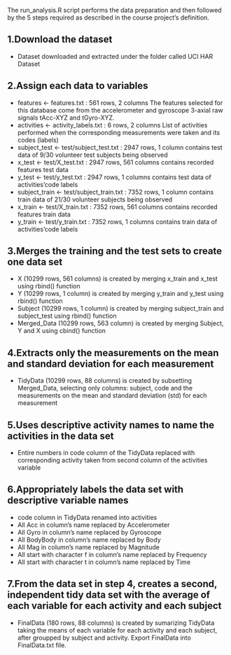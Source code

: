 
The run_analysis.R script performs the data preparation and then followed by the 5 steps required as described in the course project’s definition.

## 1.Download the dataset
* Dataset downloaded and extracted under the folder called UCI HAR Dataset

## 2.Assign each data to variables
* features <- features.txt : 561 rows, 2 columns
The features selected for this database come from the accelerometer and gyroscope 3-axial raw signals tAcc-XYZ and tGyro-XYZ.
* activities <- activity_labels.txt : 6 rows, 2 columns
List of activities performed when the corresponding measurements were taken and its codes (labels)
* subject_test <- test/subject_test.txt : 2947 rows, 1 column
contains test data of 9/30 volunteer test subjects being observed
* x_test <- test/X_test.txt : 2947 rows, 561 columns
contains recorded features test data
* y_test <- test/y_test.txt : 2947 rows, 1 columns
contains test data of activities’code labels
* subject_train <- test/subject_train.txt : 7352 rows, 1 column
contains train data of 21/30 volunteer subjects being observed
* x_train <- test/X_train.txt : 7352 rows, 561 columns
contains recorded features train data
* y_train <- test/y_train.txt : 7352 rows, 1 columns
contains train data of activities’code labels

## 3.Merges the training and the test sets to create one data set
* X (10299 rows, 561 columns) is created by merging x_train and x_test using rbind() function
* Y (10299 rows, 1 column) is created by merging y_train and y_test using rbind() function
* Subject (10299 rows, 1 column) is created by merging subject_train and subject_test using rbind() function
* Merged_Data (10299 rows, 563 column) is created by merging Subject, Y and X using cbind() function

## 4.Extracts only the measurements on the mean and standard deviation for each measurement
* TidyData (10299 rows, 88 columns) is created by subsetting Merged_Data, selecting only columns: subject, code and the measurements on the mean and standard deviation (std) for each measurement

## 5.Uses descriptive activity names to name the activities in the data set
* Entire numbers in code column of the TidyData replaced with corresponding activity taken from second column of the activities variable

## 6.Appropriately labels the data set with descriptive variable names
* code column in TidyData renamed into activities
* All Acc in column’s name replaced by Accelerometer
* All Gyro in column’s name replaced by Gyroscope
* All BodyBody in column’s name replaced by Body
* All Mag in column’s name replaced by Magnitude
* All start with character f in column’s name replaced by Frequency
* All start with character t in column’s name replaced by Time

## 7.From the data set in step 4, creates a second, independent tidy data set with the average of each variable for each activity and each subject
* FinalData (180 rows, 88 columns) is created by sumarizing TidyData taking the means of each variable for each activity and each subject, after groupped by subject and activity.
Export FinalData into FinalData.txt file.


